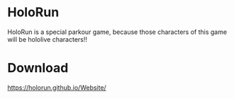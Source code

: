 # HoloRun
HoloRun is a special parkour game, because those characters of this game will be hololive characters!!
# Download
https://holorun.github.io/Website/
